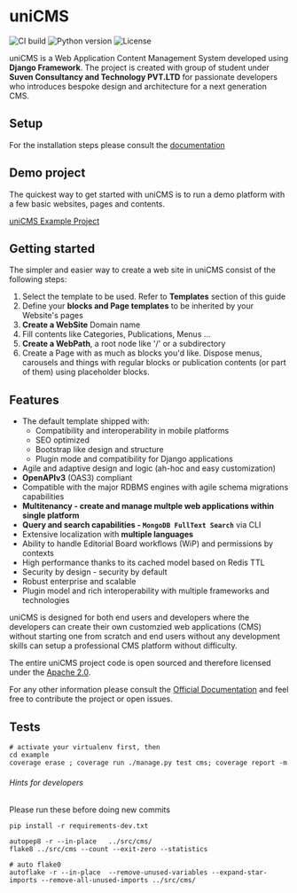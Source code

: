 # uniCMS

![CI build](https://github.com/UniversitadellaCalabria/uniCMS/workflows/uniCMS/badge.svg)
![Python version](https://img.shields.io/badge/license-Apache%202-blue.svg)
![License](https://img.shields.io/badge/python-3.6%20%7C%203.7%20%7C%203.8%20%7C%203.9-blue.svg)

uniCMS is a Web Application Content Management System developed using  **Django Framework**. 
The project is created with group of student under **Suven Consultancy and Technology PVT.LTD** for passionate developers who introduces bespoke 
design and architecture for a next generation CMS.


Setup
-----

For the installation steps please consult the 
[documentation](https://unicms.readthedocs.io/en/main/contents/setup.html#prepare-environment-and-install-requirements)


Demo project
------------

The quickest way to get started with uniCMS is to run a demo platform with a few basic websites, pages and contents.

[uniCMS Example Project](https://github.com/UniversitaDellaCalabria/uniCMS/tree/main/example)


Getting started
---------------

The simpler and easier way to create a web site in uniCMS consist of the following steps:

1. Select the template to be used. Refer to **Templates** section of this guide 
2. Define your **blocks and Page templates** to be inherited by your Website's pages
3. **Create a WebSite** Domain name
4. Fill contents like Categories, Publications, Menus ...
5. **Create a WebPath**, a root node like '/' or a subdirectory
6. Create a Page with as much as blocks you'd like.
   Dispose menus, carousels and things with regular blocks or publication contents (or part of them) using placeholder blocks.


Features
--------

- The default template shipped with:
    - Compatibility and interoperability in mobile platforms
    - SEO optimized
    - Bootstrap like design and structure
    - Plugin mode and compatibility for Django applications
- Agile and adaptive design and logic (ah-hoc and easy customization)
- **OpenAPIv3** (OAS3) compliant
- Compatible with the major RDBMS engines with agile schema migrations capabilities
- **Multitenancy - create and manage multple web applications within single platform** 
- **Query and search capabilities - `MongoDB FullText Search`** via CLI
- Extensive localization with **multiple languages**
- Ability to handle Editorial Board workflows (WiP) and permissions by contexts
- High performance thanks to its cached model based on Redis TTL
- Security by design - security by default
- Robust enterprise and scalable
- Plugin model and rich interoperability with multiple frameworks and technologies

uniCMS is designed for both end users and developers where the developers can create their 
own customzied web applications (CMS) without starting one from scratch and end users 
without any development skills can setup a professional CMS platform without difficulty. 

The entire uniCMS project code is open sourced and therefore licensed under 
the [Apache 2.0](https://en.wikipedia.org/wiki/Apache_License).


For any other information please consult the 
[Official Documentation](https://unicms.readthedocs.io/) and feel free 
to contribute the project or open issues.


Tests
-----

````
# activate your virtualenv first, then
cd example
coverage erase ; coverage run ./manage.py test cms; coverage report -m
````

###### Hints for developers

Please run these before doing new commits
````
pip install -r requirements-dev.txt

autopep8 -r --in-place   ../src/cms/
flake8 ../src/cms --count --exit-zero --statistics 

# auto flake0
autoflake -r --in-place  --remove-unused-variables --expand-star-imports --remove-all-unused-imports ../src/cms/
````



